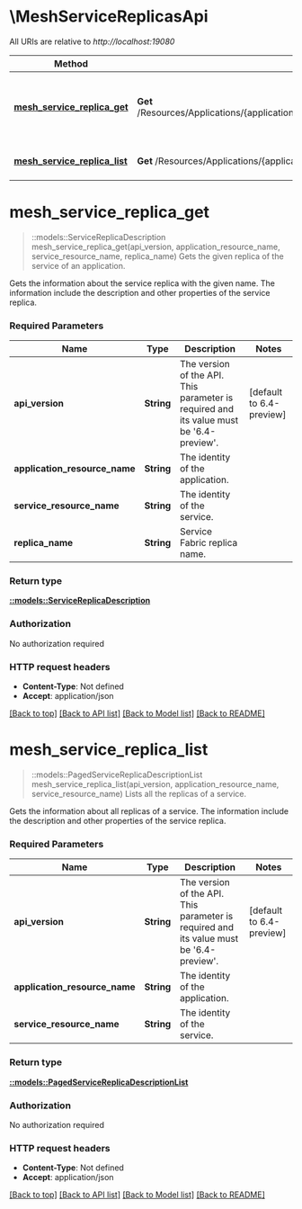 # \MeshServiceReplicasApi

All URIs are relative to *http://localhost:19080*

Method | HTTP request | Description
------------- | ------------- | -------------
[**mesh_service_replica_get**](MeshServiceReplicasApi.md#mesh_service_replica_get) | **Get** /Resources/Applications/{applicationResourceName}/Services/{serviceResourceName}/Replicas/{replicaName} | Gets the given replica of the service of an application.
[**mesh_service_replica_list**](MeshServiceReplicasApi.md#mesh_service_replica_list) | **Get** /Resources/Applications/{applicationResourceName}/Services/{serviceResourceName}/Replicas | Lists all the replicas of a service.


# **mesh_service_replica_get**
> ::models::ServiceReplicaDescription mesh_service_replica_get(api_version, application_resource_name, service_resource_name, replica_name)
Gets the given replica of the service of an application.

Gets the information about the service replica with the given name. The information include the description and other properties of the service replica.

### Required Parameters

Name | Type | Description  | Notes
------------- | ------------- | ------------- | -------------
  **api_version** | **String**| The version of the API. This parameter is required and its value must be &#39;6.4-preview&#39;. | [default to 6.4-preview]
  **application_resource_name** | **String**| The identity of the application. | 
  **service_resource_name** | **String**| The identity of the service. | 
  **replica_name** | **String**| Service Fabric replica name. | 

### Return type

[**::models::ServiceReplicaDescription**](ServiceReplicaDescription.md)

### Authorization

No authorization required

### HTTP request headers

 - **Content-Type**: Not defined
 - **Accept**: application/json

[[Back to top]](#) [[Back to API list]](../README.md#documentation-for-api-endpoints) [[Back to Model list]](../README.md#documentation-for-models) [[Back to README]](../README.md)

# **mesh_service_replica_list**
> ::models::PagedServiceReplicaDescriptionList mesh_service_replica_list(api_version, application_resource_name, service_resource_name)
Lists all the replicas of a service.

Gets the information about all replicas of a service. The information include the description and other properties of the service replica.

### Required Parameters

Name | Type | Description  | Notes
------------- | ------------- | ------------- | -------------
  **api_version** | **String**| The version of the API. This parameter is required and its value must be &#39;6.4-preview&#39;. | [default to 6.4-preview]
  **application_resource_name** | **String**| The identity of the application. | 
  **service_resource_name** | **String**| The identity of the service. | 

### Return type

[**::models::PagedServiceReplicaDescriptionList**](PagedServiceReplicaDescriptionList.md)

### Authorization

No authorization required

### HTTP request headers

 - **Content-Type**: Not defined
 - **Accept**: application/json

[[Back to top]](#) [[Back to API list]](../README.md#documentation-for-api-endpoints) [[Back to Model list]](../README.md#documentation-for-models) [[Back to README]](../README.md)


